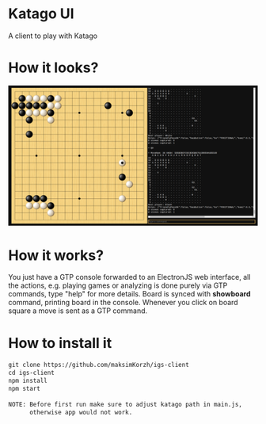 # Katago UI
A client to play with Katago

# How it looks?
![IMAGE ALT TEXT HERE](https://raw.githubusercontent.com/maksimKorzh/kata-ui/main/assets/scr.png)

# How it works?
You just have a GTP console forwarded to an ElectronJS web interface,
all the actions, e.g. playing games or analyzing is done purely
via GTP commands, type "help" for more details. Board is synced
with **showboard** command, printing board in the console.
Whenever you click on board square a move is sent as a GTP command.

# How to install it
    git clone https://github.com/maksimKorzh/igs-client
    cd igs-client
    npm install
    npm start

    NOTE: Before first run make sure to adjust katago path in main.js,
          otherwise app would not work.
